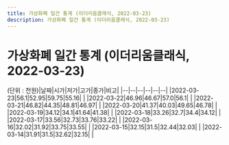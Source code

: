 ```yaml
---
title: 가상화폐 일간 통계 (이더리움클래식, 2022-03-23)
description: 가상화폐 일간 통계 (이더리움클래식, 2022-03-23)
---
```


가상화폐 일간 통계 (이더리움클래식, 2022-03-23)
===

(단위 : 천원)|날짜|시가|저가|고가|종가|비고|
|--|--|--|--|--|--|
|2022-03-23|56.1|52.95|59.75|55.16|    |
|2022-03-22|46.96|46.67|57.0|56.1|    |
|2022-03-21|46.82|44.35|48.81|46.97|    |
|2022-03-20|41.37|40.03|49.65|46.78|    |
|2022-03-19|34.12|34.1|41.64|41.38|    |
|2022-03-18|33.26|32.7|34.4|34.12|    |
|2022-03-17|33.56|32.73|33.76|33.22|    |
|2022-03-16|32.02|31.92|33.75|33.55|    |
|2022-03-15|32.15|31.5|32.44|32.03|    |
|2022-03-14|31.91|31.5|32.62|32.15|    |
